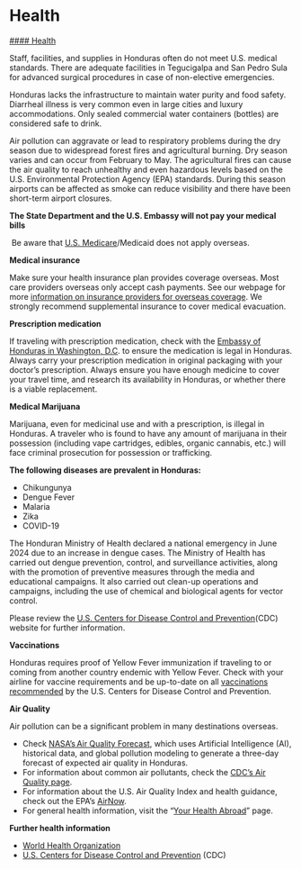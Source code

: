 # Health

[#### Health](javascript:void(0); "Health")

Staff, facilities, and supplies in Honduras often do not meet U.S. medical standards. There are adequate facilities in Tegucigalpa and San Pedro Sula for advanced surgical procedures in case of non-elective emergencies.

Honduras lacks the infrastructure to maintain water purity and food safety. Diarrheal illness is very common even in large cities and luxury accommodations. Only sealed commercial water containers (bottles) are considered safe to drink.

Air pollution can aggravate or lead to respiratory problems during the dry season due to widespread forest fires and agricultural burning. Dry season varies and can occur from February to May. The agricultural fires can cause the air quality to reach unhealthy and even hazardous levels based on the U.S. Environmental Protection Agency (EPA) standards. During this season airports can be affected as smoke can reduce visibility and there have been short-term airport closures.

**The State Department and the U.S. Embassy will not pay your medical bills**

 Be aware that [U.S. Medicare](https://healthcareofamerica.org/?campaign_source=NG_HE_GSHC&campaign_medium=search&s2=Medicare&s1=17480218944&gclid=Cj0KCQjw2qKmBhCfARIsAFy8buJBwBSvT6MZPPy_G_JMmhmZNz8IRc5hOn2VqgGYUXJKmr4kDkAC58kaAsA1EALw_wcB&utm_term=Medicare&utm_medium=search&utm_campaign=17480218944&utm_source=NG_HE_GSHC)/Medicaid does not apply overseas.

**Medical insurance**

Make sure your health insurance plan provides coverage overseas. Most care providers overseas only accept cash payments. See our webpage for more [information on insurance providers for overseas coverage](https://travel.state.gov/content/travel/en/international-travel/before-you-go/your-health-abroad/insurance-providers-overseas.html). We strongly recommend supplemental insurance to cover medical evacuation.

**Prescription medication**

If traveling with prescription medication, check with the [Embassy of Honduras in Washington, D.C](https://www.facebook.com/EmbHondurasUSA/). to ensure the medication is legal in Honduras. Always carry your prescription medication in original packaging with your doctor’s prescription. Always ensure you have enough medicine to cover your travel time, and research its availability in Honduras, or whether there is a viable replacement.

**Medical Marijuana**

Marijuana, even for medicinal use and with a prescription, is illegal in Honduras. A traveler who is found to have any amount of marijuana in their possession (including vape cartridges, edibles, organic cannabis, etc.) will face criminal prosecution for possession or trafficking.

**The following diseases are prevalent in Honduras:**

* Chikungunya
* Dengue Fever
* Malaria
* Zika
* COVID-19

The Honduran Ministry of Health declared a national emergency in June 2024 due to an increase in dengue cases. The Ministry of Health has carried out dengue prevention, control, and surveillance activities, along with the promotion of preventive measures through the media and educational campaigns. It also carried out clean-up operations and campaigns, including the use of chemical and biological agents for vector control.

Please review the [U.S. Centers for Disease Control and Prevention](https://www.cdc.gov/index.htm)(CDC) website for further information.

**Vaccinations**

Honduras requires proof of Yellow Fever immunization if traveling to or coming from another country endemic with Yellow Fever. Check with your airline for vaccine requirements and be up-to-date on all [vaccinations recommended](https://www.cdc.gov/vaccines/vpd/vaccines-diseases.html) by the U.S. Centers for Disease Control and Prevention.

**Air Quality**

Air pollution can be a significant problem in many destinations overseas.

* Check [NASA’s Air Quality Forecast](https://aeronet.gsfc.nasa.gov/new_web/aqforecast), which uses Artificial Intelligence (AI), historical data, and global pollution modeling to generate a three-day forecast of expected air quality in Honduras.
* For information about common air pollutants, check the [CDC’s Air Quality page](https://www.cdc.gov/air-quality/pollutants/).
* For information about the U.S. Air Quality Index and health guidance, check out the EPA’s [AirNow](https://www.airnow.gov/aqi/aqi-basics/).
* For general health information, visit the “[Your Health Abroad](https://travel.state.gov/content/travel/en/international-travel/before-you-go/your-health-abroad.html)” page.

**Further health information**

* [World Health Organization](https://www.who.int/)
* [U.S. Centers for Disease Control and Prevention](https://www.cdc.gov/index.htm) (CDC)